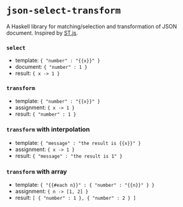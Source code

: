 # `json-select-transform`

A Haskell library for matching/selection and transformation of JSON document.
Inspired by [ST.js](https://selecttransform.github.io/site/).

### `select`
- template: `{ "number" : "{{x}}" }`
- document: `{ "number" : 1 }`
- result: `{ x -> 1 }`

### `transform`
- template: `{ "number" : "{{x}}" }`
- assignment: `{ x -> 1 }`
- result: `{ "number" : 1 }`

### `transform` with interpolation
- template: `{ "message" : "the result is {{x}}" }`
- assignment: `{ x -> 1 }`
- result: `{ "message" : "the result is 1" }`

### `transform` with array
- template: `{ "{{#each n}}" : { "number" : "{{n}}" } }`
- assignment: `{ n -> [1, 2] }`
- result: `[ { "number" : 1 }, { "number" : 2 } ]`